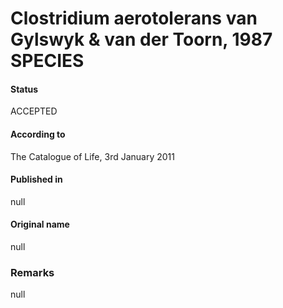 # Clostridium aerotolerans van Gylswyk & van der Toorn, 1987 SPECIES

#### Status
ACCEPTED

#### According to
The Catalogue of Life, 3rd January 2011

#### Published in
null

#### Original name
null

### Remarks
null